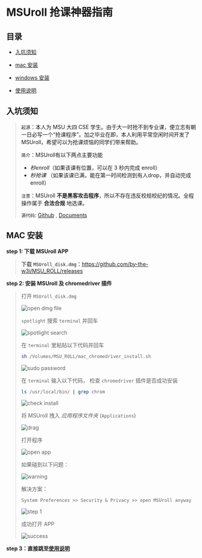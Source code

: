 # **MSUroll** 抢课神器指南

## 目录
- [入坑须知](#desc)

- [mac 安装](#mac-setup)

- [windows 安装](#win-setup)

- [使用说明](#intro)

## 入坑须知 <a name="desc"/>
> `起源`：本人为 MSU 大四 CSE 学生。由于大一时抢不到专业课，便立志有朝一日必写一个“抢课程序”。加之毕业在即，本人利用平常空闲时间开发了MSUroll，希望可以为抢课烦恼的同学们带来帮助。
>
> `简介`：MSUroll有以下两点主要功能
> - *秒enroll*（如果该课有位置，可以在 3 秒内完成 enroll）
> - *秒抢课* （如果该课已满，能在第一时间检测到有人drop，并自动完成 enroll）
>
> `注意`：MSUroll **不是黑客攻击程序**，所以不存在违反校规校纪的情况。全程操作属于 **合法合规** 地选课。
>
> `源代码`: [Github](https://github.com/by-the-w3i/MSU_ROLL) , [Documents](https://by-the-w3i.github.io/MSU_ROLL/)

## MAC 安装 <a name="mac-setup"/>
**step 1: 下载 MSUroll APP**
> 下载 `MSUroll_disk.dmg`：https://github.com/by-the-w3i/MSU_ROLL/releases


**step 2: 安装 MSUroll 及 chromedriver 插件**
> 打开 `MSUroll_disk.dmg`
>
> ![open dmg file](./mac_download/screenshots/open_dmg.png)
>
> `spotlight` 搜索 `terminal` 并回车
>
> ![spotlight search](./mac_download/screenshots/spotlight.png)
>
> 在 `terminal` 里粘贴以下代码并回车
>
> ```bash
> sh /Volumes/MSU_ROLL/mac_chromedriver_install.sh
> ```
> ![sudo password](./mac_download/screenshots/pass.png)
>
> 在 `terminal` 输入以下代码， 检查 `chromedriver`  插件是否成功安装
>
> ```bash
> ls /usr/local/bin/ | grep chrom
> ```
> ![check install](./mac_download/screenshots/check.png)
>
> 将 MSUroll 拽入 *应用程序文件夹* (`Applications`)
>
> ![drag](./mac_download/screenshots/drag_app.png)
>
> 打开程序
>
> ![open app](./mac_download/screenshots/open.png)
>
> 如果碰到以下问题：
>
> ![warning](./mac_download/screenshots/warning.png)
>
> 解决方案：
>
> ```
> System Preferences >> Security & Privacy >> open MSUroll anyway
> ```
>
> ![step 1](./mac_download/screenshots/step1.png)
>
> 成功打开 APP
>
> ![success](./mac_download/screenshots/success.png)

**step 3：直接跳至[使用说明](#intro)**

